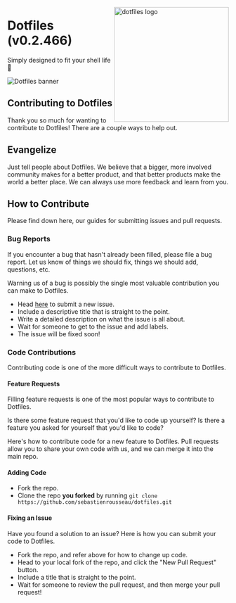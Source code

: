 <!-- markdownlint-disable MD033 MD041 -->

<img src="https://kura.pro/dotfiles/v2/images/logos/dotfiles.svg"
alt="dotfiles logo" width="261" align="right" />

<!-- markdownlint-enable MD033 MD041 -->

# Dotfiles (v0.2.466)

Simply designed to fit your shell life 🐚

![Dotfiles banner][banner]

## Contributing to Dotfiles

Thank you so much for wanting to contribute to Dotfiles! There are a
couple ways to help out.

## Evangelize

Just tell people about Dotfiles. We believe that a bigger, more involved
community makes for a better product, and that better products make the
world a better place. We can always use more feedback and learn from you.

## How to Contribute

Please find down here, our guides for submitting issues and pull
requests.

### Bug Reports

If you encounter a bug that hasn't already been filled, please file a
bug report. Let us know of things we should fix, things we should add,
questions, etc.

Warning us of a bug is possibly the single most valuable contribution
you can make to Dotfiles.

- Head [here](https://github.com/reedia/dotfiles/issues/new) to submit
  a new issue.
- Include a descriptive title that is straight to the point.
- Write a detailed description on what the issue is all about.
- Wait for someone to get to the issue and add labels.
- The issue will be fixed soon!

### Code Contributions

Contributing code is one of the more difficult ways to contribute to
Dotfiles.

#### Feature Requests

Filling feature requests is one of the most popular ways to contribute
to Dotfiles.

Is there some feature request that you'd like to code up yourself? Is
there a feature you asked for yourself that you'd like to code?

Here's how to contribute code for a new feature to Dotfiles. Pull
requests allow you to share your own code with us, and we can merge it
into the main repo.

#### Adding Code

- Fork the repo.
- Clone the repo **you forked** by running
  `git clone https://github.com/sebastienrousseau/dotfiles.git`

#### Fixing an Issue

Have you found a solution to an issue? Here is how you can submit your
code to Dotfiles.

- Fork the repo, and refer above for how to change up code.
- Head to your local fork of the repo, and click the "New Pull Request"
  button.
- Include a title that is straight to the point.
- Wait for someone to review the pull request, and then merge your pull
  request!

[banner]: https://kura.pro/dotfiles/v2/images/titles/title-dotfiles.svg
